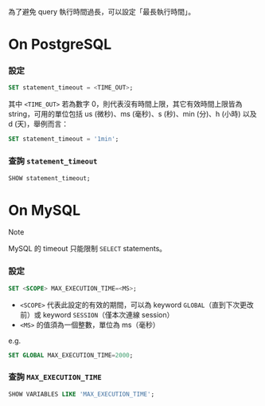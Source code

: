 為了避免 query 執行時間過長，可以設定「最長執行時間」。

# On PostgreSQL

### 設定

```SQL
SET statement_timeout = <TIME_OUT>;
```

其中 `<TIME_OUT>` 若為數字 0，則代表沒有時間上限，其它有效時間上限皆為 string，可用的單位包括 us (微秒)、ms (毫秒)、s (秒)、min (分)、h (小時) 以及 d (天)，舉例而言：

```SQL
SET statement_timeout = '1min';
```

### 查詢 `statement_timeout`

```SQL
SHOW statement_timeout;
```

# On MySQL

> [!Note]
> MySQL 的 timeout 只能限制 `SELECT` statements。

### 設定

```SQL
SET <SCOPE> MAX_EXECUTION_TIME=<MS>;
```

- `<SCOPE>` 代表此設定的有效的期間，可以為 keyword `GLOBAL`（直到下次更改前）或 keyword `SESSION`（僅本次連線 session）
- `<MS>` 的值須為一個整數，單位為 ms（毫秒）

e.g.

```SQL
SET GLOBAL MAX_EXECUTION_TIME=2000;
```

### 查詢 `MAX_EXECUTION_TIME`

```SQL
SHOW VARIABLES LIKE 'MAX_EXECUTION_TIME';
```
